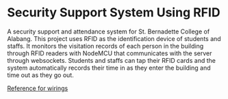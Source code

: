 # Security Support System Using RFID
A security support and attendance system for St. Bernadette College of Alabang. This project uses RFID as the identification device of students and staffs. It monitors the visitation records of each person in the building through RFID readers with NodeMCU that communicates with the server through websockets. Students and staffs can tap their RFID cards and the system automatically records their time in as they enter the building and time out as they go out.

[Reference for wirings](https://www.aranacorp.com/en/using-an-rfid-module-with-an-esp8266/)

